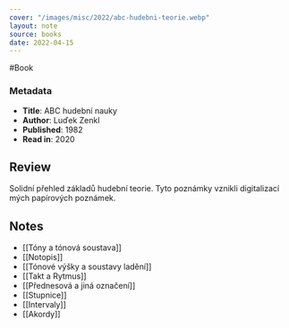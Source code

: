 ```yaml
---
cover: "/images/misc/2022/abc-hudebni-teorie.webp"
layout: note
source: books
date: 2022-04-15
---
```

#Book

### Metadata
- **Title**: ABC hudební nauky
- **Author**: Luďek Zenkl
- **Published**: 1982
- **Read in**: 2020

## Review
Solidní přehled základů hudební teorie. Tyto poznámky vznikli digitalizací mých papírových poznámek.
## Notes
- [[Tóny a tónová soustava]]
- [[Notopis]]
- [[Tónové výšky a soustavy ladění]]
- [[Takt a Rytmus]]
- [[Přednesová a jiná označení]]
- [[Stupnice]]
- [[Intervaly]]
- [[Akordy]]